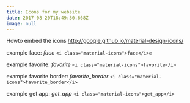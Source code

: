 ```yaml
---
title: Icons for my website
date: 2017-08-20T18:49:30.668Z
image: null
---
```

Howto embed the icons
http://google.github.io/material-design-icons/

example face:
<i class="material-icons">face</i> `<i class="material-icons">face</i>e`

example favorite:
<i class="material-icons">favorite</i> `<i class="material-icons">favorite</i>`

example favorite border:
<i class="material-icons">favorite_border</i> `<i class="material-icons">favorite_border</i>`

example get app:
<i class="material-icons">get_app</i> `<i class="material-icons">get_app</i>`
